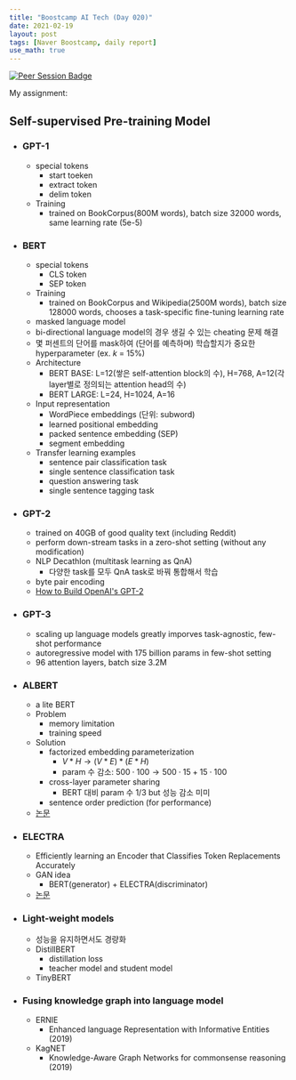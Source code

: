 ```yaml
---
title: "Boostcamp AI Tech (Day 020)"
date: 2021-02-19
layout: post
tags: [Naver Boostcamp, daily report]
use_math: true
---
```


[![Peer Session Badge](https://img.shields.io/badge/Peer%20Session-CC527A?style=flat)](../peer_session/day020.html)

My assignment: 

## Self-supervised Pre-training Model
* ### GPT-1
    * special tokens
        * start toeken
        * extract token
        * delim token
    * Training
        * trained on BookCorpus(800M words), batch size 32000 words, same learning rate (5e-5)
* ### BERT
    * special tokens
        * CLS token
        * SEP token
    * Training
        * trained on BookCorpus and Wikipedia(2500M words), batch size 128000 words, chooses a task-specific fine-tuning learning rate
    * masked language model
    * bi-directional language model의 경우 생길 수 있는 cheating 문제 해결
    * 몇 퍼센트의 단어를 mask하여 (단어를 예측하며) 학습할지가 중요한 hyperparameter (ex. $k$ = 15%)
    * Architecture
        * BERT BASE: L=12(쌓은 self-attention block의 수), H=768, A=12(각 layer별로 정의되는 attention head의 수)
        * BERT LARGE: L=24, H=1024, A=16
    * Input representation
        * WordPiece embeddings (단위: subword)
        * learned positional embedding
        * packed sentence embedding (SEP)
        * segment embedding
    * Transfer learning examples
        * sentence pair classification task
        * single sentence classification task
        * question answering task
        * single sentence tagging task
* ### GPT-2
    * trained on 40GB of good quality text (including Reddit)
    * perform down-stream tasks in a zero-shot setting (without any modification)
    * NLP Decathlon (multitask learning as QnA)
        * 다양한 task를 모두 QnA task로 바꿔 통합해서 학습
    * byte pair encoding
    * [How to Build OpenAI's GPT-2](https://blog.floydhub.com/gpt2/)
* ### GPT-3
    * scaling up language models greatly imporves task-agnostic, few-shot performance
    * autoregressive model with 175 billion params in few-shot setting
    * 96 attention layers, batch size 3.2M
* ### ALBERT
    * a lite BERT
    * Problem
        * memory limitation
        * training speed
    * Solution
        * factorized embedding parameterization
            * $V*H \rightarrow (V*E) * (E*H)$
            * param 수 감소: $500 \cdot 100 \rightarrow 500 \cdot 15 + 15 \cdot 100$
        * cross-layer parameter sharing
            * BERT 대비 param 수 1/3 but 성능 감소 미미
        * sentence order prediction (for performance)
    * [논문](https://arxiv.org/abs/1909.11942)
* ### ELECTRA
    * Efficiently learning an Encoder that Classifies Token Replacements Accurately
    * GAN idea
        * BERT(generator) + ELECTRA(discriminator)
    * [논문](https://arxiv.org/abs/2003.10555)
* ### Light-weight models
    * 성능을 유지하면서도 경량화
    * DistillBERT
        * distillation loss
        * teacher model and student model
    * TinyBERT
* ### Fusing knowledge graph into language model
    * ERNIE
        * Enhanced language Representation with Informative Entities (2019)
    * KagNET
        * Knowledge-Aware Graph Networks for commonsense reasoning (2019)

<br><br>